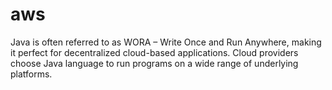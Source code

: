 # aws
Java is often referred to as WORA – Write Once and Run Anywhere, making it perfect for decentralized cloud-based applications. Cloud providers choose Java language to run programs on a wide range of underlying platforms.
